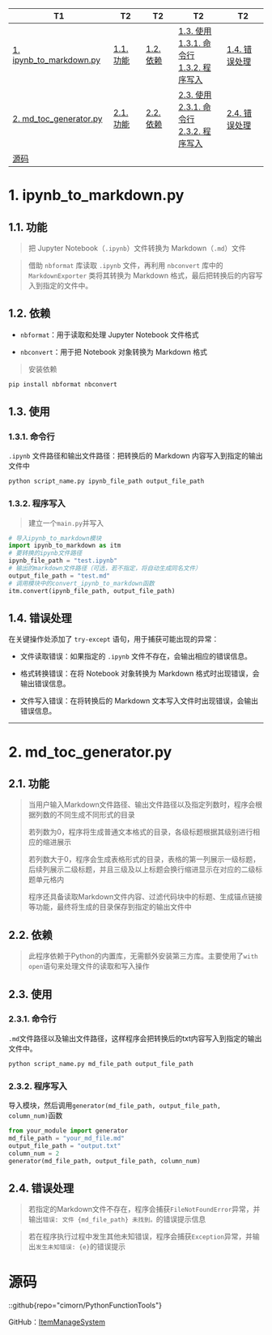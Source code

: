 | T1 | T2 | T2 | T2 | T2 |
| --- | --- | --- | --- | --- |
| [1. ipynb_to_markdown.py](#1-ipynb_to_markdownpy) | [1.1. 功能](#11-功能) | [1.2. 依赖](#12-依赖) | [1.3. 使用](#13-使用)<br>  [1.3.1. 命令行](#131-命令行)<br>  [1.3.2. 程序写入](#132-程序写入) | [1.4. 错误处理](#14-错误处理) |
| [2. md_toc_generator.py](#2-md_toc_generatorpy) | [2.1. 功能](#21-功能) | [2.2. 依赖](#22-依赖) | [2.3. 使用](#23-使用)<br>  [2.3.1. 命令行](#231-命令行)<br>  [2.3.2. 程序写入](#232-程序写入) | [2.4. 错误处理](#24-错误处理) |
| [源码](#源码) |  |  |  |  |


# 1. ipynb_to_markdown.py

## 1.1. 功能

> 把 Jupyter Notebook（`.ipynb`）文件转换为 Markdown（`.md`）文件

> 借助 `nbformat` 库读取 `.ipynb` 文件，再利用 `nbconvert` 库中的 `MarkdownExporter` 类将其转换为 Markdown 格式，最后把转换后的内容写入到指定的文件中。


## 1.2. 依赖

- `nbformat`：用于读取和处理 Jupyter Notebook 文件格式

- `nbconvert`：用于把 Notebook 对象转换为 Markdown 格式

> 安装依赖

```bash
pip install nbformat nbconvert
```

## 1.3. 使用

### 1.3.1. 命令行

 `.ipynb` 文件路径和输出文件路径：把转换后的 Markdown 内容写入到指定的输出文件中

```bash
python script_name.py ipynb_file_path output_file_path
```

### 1.3.2. 程序写入

> 建立一个`main.py`并写入

```python
# 导入ipynb_to_markdown模块
import ipynb_to_markdown as itm
# 要转换的ipynb文件路径
ipynb_file_path = "test.ipynb"
# 输出的markdown文件路径（可选，若不指定，将自动生成同名文件）
output_file_path = "test.md"
# 调用模块中的convert_ipynb_to_markdown函数
itm.convert(ipynb_file_path, output_file_path)
```

## 1.4. 错误处理

在关键操作处添加了 `try-except` 语句，用于捕获可能出现的异常：

- 文件读取错误：如果指定的 `.ipynb` 文件不存在，会输出相应的错误信息。

- 格式转换错误：在将 Notebook 对象转换为 Markdown 格式时出现错误，会输出错误信息。

- 文件写入错误：在将转换后的 Markdown 文本写入文件时出现错误，会输出错误信息。


---


# 2. md_toc_generator.py

## 2.1. 功能

> 当用户输入Markdown文件路径、输出文件路径以及指定列数时，程序会根据列数的不同生成不同形式的目录
> 
> 若列数为0，程序将生成普通文本格式的目录，各级标题根据其级别进行相应的缩进展示
> 
> 若列数大于0，程序会生成表格形式的目录，表格的第一列展示一级标题，后续列展示二级标题，并且三级及以上标题会换行缩进显示在对应的二级标题单元格内
> 
> 程序还具备读取Markdown文件内容、过滤代码块中的标题、生成锚点链接等功能，最终将生成的目录保存到指定的输出文件中

## 2.2. 依赖

> 此程序依赖于Python的内置库，无需额外安装第三方库。主要使用了`with open`语句来处理文件的读取和写入操作

## 2.3. 使用

### 2.3.1. 命令行

`.md`文件路径以及输出文件路径，这样程序会把转换后的txt内容写入到指定的输出文件中。

```bash
python script_name.py md_file_path output_file_path
```

### 2.3.2. 程序写入

导入模块，然后调用`generator(md_file_path, output_file_path, column_num)`函数

```python
from your_module import generator
md_file_path = "your_md_file.md"
output_file_path = "output.txt"
column_num = 2
generator(md_file_path, output_file_path, column_num)
```

## 2.4. 错误处理

> 若指定的Markdown文件不存在，程序会捕获`FileNotFoundError`异常，并输出`错误: 文件 {md_file_path} 未找到。`的错误提示信息

> 若在程序执行过程中发生其他未知错误，程序会捕获`Exception`异常，并输出`发生未知错误: {e}`的错误提示



# 源码
::github{repo="cimorn/PythonFunctionTools"}

GitHub：[ItemManageSystem](https://github.com/cimorn/PythonFunctionTools)